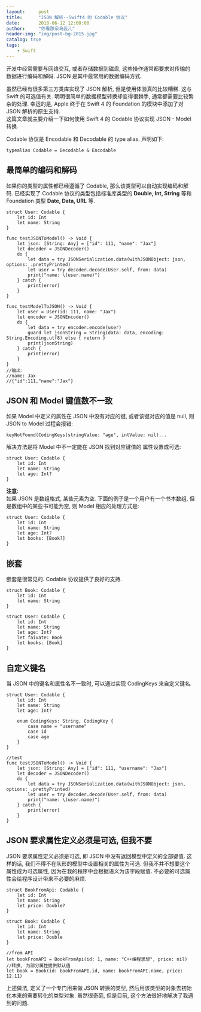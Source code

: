 ```yaml
---
layout:     post
title:      "JSON 解析--Swift4 的 Codable 协议"
date:       2018-06-12 12:00:00
author:     "你看那朵乌云儿"
header-img: "img/post-bg-2015.jpg"
catalog: true
tags:
    - Swift
---
```


开发中经常需要与网络交互, 或者存储数据到磁盘, 这些操作通常都要求对传输的数据进行编码和解码. JSON 是其中最常用的数据编码方式.   

虽然已经有很多第三方类库实现了 JSON 解析, 但是使用体验真的比较糟糕. 这与 Swift 的可选值有关. 明明很简单的数据模型转换却变得很棘手, 通常都需要比较繁杂的处理. 
幸运的是, Apple 终于在 Swift 4 的 Foundation 的模块中添加了对 JSON 解析的原生支持.    
这篇文章就主要介绍一下如何使用 Swift 4 的 Codable 协议实现 JSON - Model 转换.

Codable 协议是 Encodable 和 Decodable 的 type alias. 声明如下:   
	
	typealias Codable = Decodable & Encodable
	
## 最简单的编码和解码

如果你的类型的属性都已经遵循了 Codable, 那么该类型可以自动实现编码和解码. 已经实现了 Codable 协议的类型包括标准库类型的 **Double, Int, String** 等和 Foundation 类型 **Date, Data, URL** 等.

	struct User: Codable {
   		let id: Int
   		let name: String
	}
	
	func testJSONToModel() -> Void {
        let json: [String: Any] = ["id": 111, "name": "Jax"]
        let decoder = JSONDecoder()
        do {
            let data = try JSONSerialization.data(withJSONObject: json, options: .prettyPrinted)
            let user = try decoder.decode(User.self, from: data)
            print("name: \(user.name)")
        } catch {
            print(error)
        }
    }
    
    func testModelToJSON() -> Void {
        let user = User(id: 111, name: "Jax")
        let encoder = JSONEncoder()
        do {
            let data = try encoder.encode(user)
            guard let jsonString = String(data: data, encoding: String.Encoding.utf8) else { return }
            print(jsonString)
        } catch {
            print(error)
        }
    }	
	//输出:
	//name: Jax
	//{"id":111,"name":"Jax"}

## JSON 和 Model 键值数不一致

如果 Model 中定义的属性在 JSON 中没有对应的键, 或者该键对应的值是 null, 则 JSON to Model 过程会报错:

	keyNotFound(CodingKeys(stringValue: "age", intValue: nil)...
	
解决方法是将 Model 中不一定能在 JSON 找到对应键值的 属性设置成可选:

	struct User: Codable {
		let id: Int
		let name: String
   		let age: Int?
	}

**注意:**  
如果 JSON 是数组格式, 某些元素为空. 下面的例子是一个用户有一个书本数组, 但是数组中的某些书可能为空, 则 Model 相应的处理方式是:

	struct User: Codable {
		let id: Int
		let name: String
   		let age: Int?
   		let books: [Book?]
	}

## 嵌套

嵌套是很常见的. Codable 协议提供了良好的支持.

	struct Book: Codable {
   		let id: Int
   		let name: String
	}

	struct User: Codable {
   		let id: Int
   		let name: String
   		let age: Int?
   		let faivate: Book
   		let books: [Book]
	}

## 自定义键名

当 JSON 中的键名和属性名不一致时, 可以通过实现 CodingKeys 来自定义键名.

	struct User: Codable {
   		let id: Int
	 	let name: String
   		let age: Int?
    
   		enum CodingKeys: String, CodingKey {
      		case name = "username"
			case id
			case age
		}
	}
	
	//test
	func testJSONToModel() -> Void {
        let json: [String: Any] = ["id": 111, "username": "Jax"]
        let decoder = JSONDecoder()
        do {
            let data = try JSONSerialization.data(withJSONObject: json, options: .prettyPrinted)
            let user = try decoder.decode(User.self, from: data)
            print("name: \(user.name)")
        } catch {
            print(error)
        }
    }

## JSON 要求属性定义必须是可选, 但我不要

JSON 要求属性定义必须是可选, 即 JSON 中没有返回模型中定义的全部键值. 这样的话, 我们不得不在队形的模型中设置相关的属性为可选. 但我不并不想要这个属性成为可选属性, 因为在我的程序中会根据语义为该字段赋值. 不必要的可选属性会给程序设计带来不必要的麻烦.

	struct BookFromApi: Codable {
   		let id: Int
   		let name: String
  		let price: Double?
	}

	struct Book: Codable {
   		let id: Int
   		let name: String
   		let price: Double
	}
	
	//from API
	let bookFromAPI = BookFromApi(id: 1, name: "C++编程思想", price: nil)
	//转换, 为部分属性提供默认值
	let book = Book(id: bookFromAPI.id, name: bookFromAPI.name, price: 12.11)
	
上述做法, 定义了一个专门用来做 JSON 转换的类型, 然后用该类型的对象去初始化本来的需要转化的类型对象. 虽然很奇葩, 但是目前, 这个方法很好地解决了我遇到的问题.


